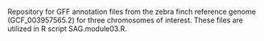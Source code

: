 Repository for GFF annotation files from the zebra finch reference genome (GCF_003957565.2) for three chromosomes of interest. These files are utilized in R script SAG.module03.R.
